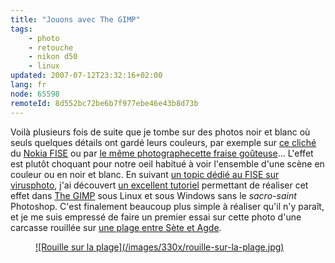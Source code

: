 ```yaml
---
title: "Jouons avec The GIMP"
tags:
    - photo
    - retouche
    - nikon d50
    - linux
updated: 2007-07-12T23:32:16+02:00
lang: fr
node: 65598
remoteId: 8d552bc72be6b7f977ebe46e43b8d73b
---
```

 
Voilà plusieurs fois de suite que je tombe sur des photos noir et blanc où seuls quelques détails ont gardé leurs couleurs, par exemple sur [ce cliché](http://www.virusphoto.com/vbimghost.php?do=displayimg&amp;imgid=5700) du [Nokia FISE](/post/nokia-fise-2007-roller-street-bmx-rampe-wakeboard-and-bmx-street) ou par [le même photographe](http://www.flickr.com/photos/domib34/)[cette fraise goûteuse](http://www.flickr.com/photos/domib34/503183639/)... L'effet est plutôt choquant pour notre oeil habitué à voir l'ensemble d'une scène en couleur ou en noir et blanc. En suivant [un topic dédié au FISE sur virusphoto](http://www.virusphoto.com/6764-nokia-fise-2007-a.html), j'ai découvert [un excellent tutoriel](http://www.virusphoto.com/1948-faire-ressortir-un-element-en-couleur-dune-photo-n-and-b-the-gimp.html) permettant de réaliser cet effet dans [The GIMP](http://pwet.fr/man/linux/commandes/gimp_2_2) sous Linux et sous Windows sans le *sacro-saint* Photoshop. C'est finalement beaucoup plus simple à réaliser qu'il n'y paraît, et je me suis empressé de faire un premier essai sur cette photo d'une carcasse rouillée sur [une plage entre Sète et Agde](/post/avant-gout-d-ete).

 


<figure class="object-center"><a href="/images/rouille-sur-la-plage.jpg">![Rouille sur la plage](/images/330x/rouille-sur-la-plage.jpg)
</a></figure>




